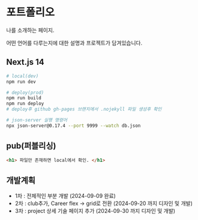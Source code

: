 # 포트폴리오

나를 소개하는 페이지.

어떤 언어를 다루는지에 대한 설명과 프로젝트가 담겨있습니다.

## Next.js 14
```bash
# local(dev)
npm run dev

# deploy(prod)
npm run build
npm run deploy
# deploy후 github gh-pages 브랜치에서 .nojekyll 파일 생성후 확인

# json-server 실행 명령어
npx json-server@0.17.4 --port 9999 --watch db.json
```

## pub(퍼블리싱)
```html
<h1> 파일만 존재하면 local에서 확인. </h1>
```

## 개발계획
- 1차 : 전체적인 부분 개발 (2024-09-09 완료)
- 2차 : club추가, Career flex -> grid로 전환 (2024-09-20 까지 디자인 및 개발)
- 3차 : project 상세 기술 페이지 추가 (2024-09-30 까지 디자인 및 개발)